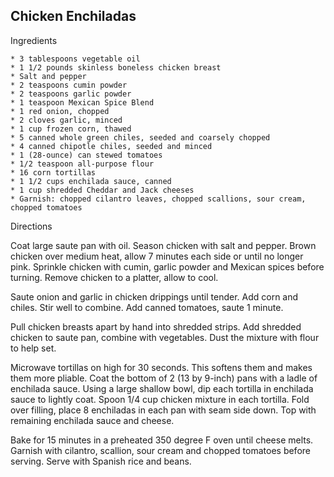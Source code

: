 ## Chicken Enchiladas

Ingredients

    * 3 tablespoons vegetable oil
    * 1 1/2 pounds skinless boneless chicken breast
    * Salt and pepper
    * 2 teaspoons cumin powder
    * 2 teaspoons garlic powder
    * 1 teaspoon Mexican Spice Blend
    * 1 red onion, chopped
    * 2 cloves garlic, minced
    * 1 cup frozen corn, thawed
    * 5 canned whole green chiles, seeded and coarsely chopped
    * 4 canned chipotle chiles, seeded and minced
    * 1 (28-ounce) can stewed tomatoes
    * 1/2 teaspoon all-purpose flour
    * 16 corn tortillas
    * 1 1/2 cups enchilada sauce, canned
    * 1 cup shredded Cheddar and Jack cheeses
    * Garnish: chopped cilantro leaves, chopped scallions, sour cream, chopped tomatoes

Directions

Coat large saute pan with oil. Season chicken with salt and pepper. Brown chicken over medium heat, allow 7 minutes each side or until no longer pink. Sprinkle chicken with cumin, garlic powder and Mexican spices before turning. Remove chicken to a platter, allow to cool.

Saute onion and garlic in chicken drippings until tender. Add corn and chiles. Stir well to combine. Add canned tomatoes, saute 1 minute.

Pull chicken breasts apart by hand into shredded strips. Add shredded chicken to saute pan, combine with vegetables. Dust the mixture with flour to help set.

Microwave tortillas on high for 30 seconds. This softens them and makes them more pliable. Coat the bottom of 2 (13 by 9-inch) pans with a ladle of enchilada sauce. Using a large shallow bowl, dip each tortilla in enchilada sauce to lightly coat. Spoon 1/4 cup chicken mixture in each tortilla. Fold over filling, place 8 enchiladas in each pan with seam side down. Top with remaining enchilada sauce and cheese.

Bake for 15 minutes in a preheated 350 degree F oven until cheese melts. Garnish with cilantro, scallion, sour cream and chopped tomatoes before serving. Serve with Spanish rice and beans.
